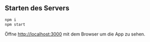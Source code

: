 ## Starten des Servers

```bash
npm i
npm start
```

Öffne [http://localhost:3000](http://localhost:3000) mit dem Browser um die App zu sehen.

